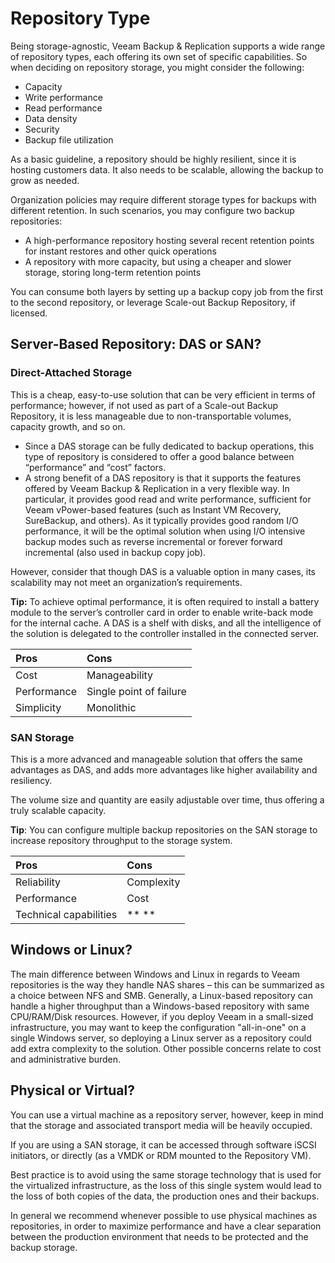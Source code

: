 <!--- This was last Changed 03-05-17 by PS --->
# Repository Type
Being storage-agnostic, Veeam Backup & Replication supports a wide range of repository types, each offering its own set of specific capabilities. So when deciding on repository storage, you might consider the following:
-   Capacity
-   Write performance
-   Read performance
-   Data density
-   Security
-   Backup file utilization

As a basic guideline, a repository should be highly resilient, since it is hosting customers data. It also needs to be scalable, allowing the backup to grow as needed.

Organization policies may require different storage types for backups with different
retention. In such scenarios, you may configure two backup repositories:
-   A high-performance repository hosting several recent retention points for instant restores and other quick operations
-   A repository with more capacity, but using a cheaper and slower storage, storing long-term retention points

You can consume both layers by setting up a backup copy job from the first to the second repository, or leverage Scale-out Backup Repository, if licensed.

## Server-Based Repository: DAS or SAN?

### Direct-Attached Storage
This is a cheap, easy-to-use solution that can be very efficient in terms of performance; however, if not used as part of a Scale-out Backup Repository, it is less manageable due to non-transportable volumes, capacity growth, and so on.
-   Since a DAS storage can be fully dedicated to backup operations, this type of repository is considered to offer a good balance between “performance” and “cost” factors.
-   A strong benefit of a DAS repository is that it supports the features offered by Veeam Backup & Replication in a very flexible way. In particular, it provides good read and write performance, sufficient for Veeam vPower-based features (such as Instant VM Recovery, SureBackup, and others). As it typically provides good random I/O performance, it will be the optimal solution when using I/O intensive backup modes such as reverse incremental or forever forward incremental (also used in backup copy job).

However, consider that though DAS is a valuable option in many cases, its scalability may not meet an organization’s requirements.

**Tip:** To achieve optimal performance, it is often required to install a battery module to the server’s controller card in order to enable write-back mode for the internal cache. A DAS is a shelf with disks, and all the intelligence of the solution is delegated to the controller installed in the connected server.

| Pros        | Cons                    |
|:------------|:------------------------|
| Cost        | Manageability           |
| Performance | Single point of failure |
| Simplicity  | Monolithic              |

### SAN Storage

This is a more advanced and manageable solution that offers the same advantages as DAS, and adds more advantages like higher availability and resiliency.

The volume size and quantity are easily adjustable over time, thus offering a truly scalable capacity.

**Tip**: You can configure multiple backup repositories on the SAN storage to increase repository throughput to the storage system.

| Pros                   | Cons       |
|:-----------------------|:-----------|
| Reliability            | Complexity |
| Performance            | Cost       |
| Technical capabilities | ** **      |

## Windows or Linux?
The main difference between Windows and Linux in regards to Veeam repositories is the way they handle NAS shares – this can be summarized as a choice between NFS and SMB. Generally, a Linux-based repository can handle a higher throughput than a Windows-based repository with same CPU/RAM/Disk resources. However, if you deploy Veeam in a small-sized infrastructure, you may want to keep the configuration "all-in-one" on a single Windows server, so deploying a Linux server as a repository could add extra complexity to the solution. Other possible concerns relate to cost and administrative burden.

## Physical or Virtual?
You can use a virtual machine as a repository server, however, keep in mind that the storage and associated transport media will be heavily occupied.

If you are using a SAN storage, it can be accessed through software iSCSI initiators, or directly (as a VMDK or RDM mounted to the Repository VM).

Best practice is to avoid using the same storage technology that is used for the virtualized infrastructure, as the loss of this single system would lead to the loss of both copies of the data, the production ones and their backups.

In general we recommend whenever possible to use physical machines as repositories, in order to maximize performance and have a clear separation between the production environment that needs to be protected and the backup storage.
